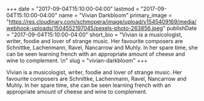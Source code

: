+++
date = "2017-09-04T15:10:00-04:00"
lastmod = "2017-09-04T15:10:00-04:00"
name = "Vivian Darkbloom"
primary_image = "https://res.cloudinary.com/schmopera/image/upload/v1545409169/media/webhook-uploads/1504552197045/pexels-photo-263856.jpeg"
publishDate = "2017-09-04T15:10:00-04:00"
short_bio = "Vivian is a musicologist, writer, foodie and lover of strange music. Her favourite composers are Schnittke, Lachenmann, Ravel, Nancarrow and Muhly. In her spare time, she can be seen learning french with an appropriate amount of cheese and wine to complement. \n"
slug = "vivian-darkbloom"
+++

Vivian is a musicologist, writer, foodie and lover of strange music. Her favourite composers are Schnittke, Lachenmann, Ravel, Nancarrow and Muhly. In her spare time, she can be seen learning french with an appropriate amount of cheese and wine to complement. 

